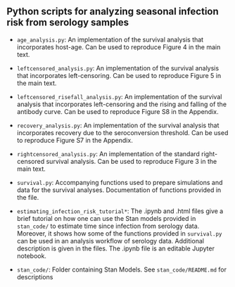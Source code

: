 ## Python scripts for analyzing seasonal infection risk from serology samples

- `age_analysis.py`: An implementation of the survival analysis that incorporates host-age.  Can be used to reproduce Figure 4 in the main text.

- `leftcensored_analysis.py`: An implementation of the survival analysis that incorporates left-censoring. Can be used to reproduce Figure 5 in the main text.

- `leftcensored_risefall_analysis.py`: An implementation of the survival analysis that incorporates left-censoring and the rising and falling of the antibody curve. Can be used to reproduce Figure S8 in the Appendix.

- `recovery_analysis.py`: An implementation of the survival analysis that incorporates recovery due to the seroconversion threshold. Can be used to reproduce Figure S7 in the Appendix.

- `rightcensored_analysis.py`: An implementation of the standard right-censored
survival analysis. Can be used to reproduce Figure 3 in the main text.

- `survival.py`: Accompanying functions used to prepare simulations and data for the survival analyses. Documentation of functions provided in the file.

- `estimating_infection_risk_tutorial*`: The .ipynb and .html files give a brief tutorial on how one can use the Stan models provided in `stan_code/` to estimate
time since infection from serology data. Moreover, it shows how some of the functions provided in `survival.py` can be used in an analysis workflow of
serology data.  Additional description is given in the files. The .ipynb file
is an editable Jupyter notebook. 

- `stan_code/`: Folder containing Stan Models. See `stan_code/README.md` for descriptions